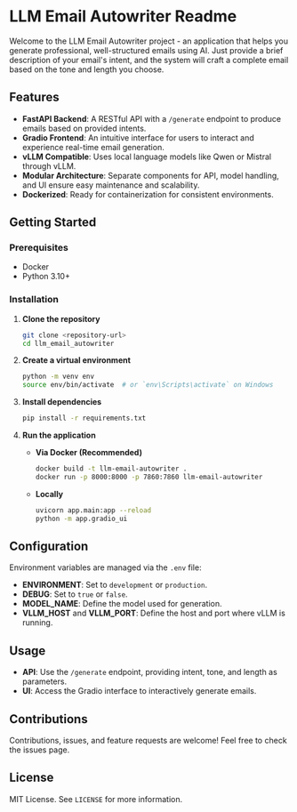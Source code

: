 # LLM Email Autowriter Readme

Welcome to the LLM Email Autowriter project - an application that helps you generate professional, well-structured emails using AI. Just provide a brief description of your email's intent, and the system will craft a complete email based on the tone and length you choose.

## Features

- **FastAPI Backend**: A RESTful API with a `/generate` endpoint to produce emails based on provided intents.
- **Gradio Frontend**: An intuitive interface for users to interact and experience real-time email generation.
- **vLLM Compatible**: Uses local language models like Qwen or Mistral through vLLM.
- **Modular Architecture**: Separate components for API, model handling, and UI ensure easy maintenance and scalability.
- **Dockerized**: Ready for containerization for consistent environments.

## Getting Started

### Prerequisites

- Docker
- Python 3.10+

### Installation

1. **Clone the repository**
    ```bash
    git clone <repository-url>
    cd llm_email_autowriter
    ```

2. **Create a virtual environment**
    ```bash
    python -m venv env
    source env/bin/activate  # or `env\Scripts\activate` on Windows
    ```

3. **Install dependencies**
    ```bash
    pip install -r requirements.txt
    ```

4. **Run the application**
    - **Via Docker (Recommended)**
      ```bash
      docker build -t llm-email-autowriter .
      docker run -p 8000:8000 -p 7860:7860 llm-email-autowriter
      ```
    - **Locally**
      ```bash
      uvicorn app.main:app --reload
      python -m app.gradio_ui
      ```

## Configuration

Environment variables are managed via the `.env` file:

- **ENVIRONMENT**: Set to `development` or `production`.
- **DEBUG**: Set to `true` or `false`.
- **MODEL_NAME**: Define the model used for generation.
- **VLLM_HOST** and **VLLM_PORT**: Define the host and port where vLLM is running.

## Usage

- **API**: Use the `/generate` endpoint, providing intent, tone, and length as parameters.
- **UI**: Access the Gradio interface to interactively generate emails.

## Contributions

Contributions, issues, and feature requests are welcome! Feel free to check the issues page.

## License

MIT License. See `LICENSE` for more information.
